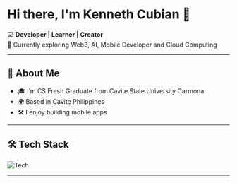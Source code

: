 # Hi there, I'm Kenneth Cubian 👋  

💻 **Developer | Learner | Creator**  
🌱 Currently exploring Web3, AI, Mobile Developer and Cloud Computing

---

## 🚀 About Me  
- 🎓 I’m CS Fresh Graduate from Cavite State University Carmona 
- 🌍 Based in Cavite Philippines 
- 🛠️ I enjoy building mobile apps

---

## 🛠️ Tech Stack  

![Tech](https://skillicons.dev/icons?i=html,css,js,react,nextjs,nodejs,python,django,php,laravel,java,cs,firebase,supabase,mysql,postgresql,git,github)  

---


